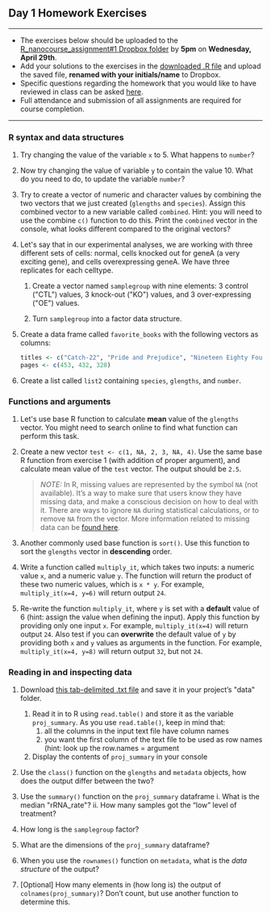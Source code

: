 ## Day 1 Homework Exercises

***

- The exercises below should be uploaded to the [R_nanocourse_assignment#1 Dropbox folder](https://www.dropbox.com/request/mCrMcxx6WM9NPTBBirsW) by **5pm** on **Wednesday, April 29th**.
- Add your solutions to the exercises in the [downloaded .R file](https://hbctraining.github.io/Intro-to-R-flipped/homework/day1_hw_exercises.R) and upload the saved file, **renamed with your initials/name** to Dropbox.
- Specific questions regarding the homework that you would like to have reviewed in class can be asked [here](https://pollev.com/discourses/uCqzZCBo9jQqdM3B9j5T1/respond).
- Full attendance and submission of all assignments are required for course completion.

***

### R syntax and data structures

1. Try changing the value of the variable `x` to 5. What happens to `number`?

2. Now try changing the value of variable `y` to contain the value 10. What do you need to do, to update the variable `number`?

3. Try to create a vector of numeric and character values by combining the two vectors that we just created (`glengths` and `species`). Assign this combined vector to a new variable called `combined`. Hint: you will need to use the combine `c()` function to do this. Print the `combined` vector in the console, what looks different compared to the original vectors?

4. Let's say that in our experimental analyses, we are working with three different sets of cells: normal, cells knocked out for geneA (a very exciting gene), and cells overexpressing geneA. We have three replicates for each celltype.

    1. Create a vector named `samplegroup` with nine elements: 3 control ("CTL") values, 3 knock-out ("KO") values, and 3 over-expressing ("OE") values.

    1. Turn `samplegroup` into a factor data structure.

5. Create a data frame called `favorite_books` with the following vectors as columns:

     ```r
     titles <- c("Catch-22", "Pride and Prejudice", "Nineteen Eighty Four")
     pages <- c(453, 432, 328)
     ```
  
6. Create a list called `list2` containing `species`, `glengths`, and `number`.

### Functions and arguments

1. Let's use base R function to calculate **mean** value of the `glengths` vector. You might need to search online to find what function can perform this task.

2. Create a new vector `test <- c(1, NA, 2, 3, NA, 4)`. Use the same base R function from exercise 1 (with addition of proper argument), and calculate mean value of the `test` vector. The output should be `2.5`.
	> *NOTE:* In R, missing values are represented by the symbol `NA` (not available). It’s a way to make sure that users know they have missing data, and make a conscious decision on how to deal with it. There are ways to ignore `NA` during statistical calculations, or to remove `NA` from the vector. More information related to missing data can be [found here](https://www.statmethods.net/input/missingdata.html).

3. Another commonly used base function is `sort()`. Use this function to sort the `glengths` vector in **descending** order.

4. Write a function called `multiply_it`, which takes two inputs: a numeric value `x`, and a numeric value `y`. The function will return the product of these two numeric values, which is `x * y`. For example, `multiply_it(x=4, y=6)` will return output `24`.

5. Re-write the function `multiply_it`, where `y` is set with a **default** value of 6 (hint: assign the value when defining the input). Apply this function by providing only one input `x`. For example, `multiply_it(x=4)` will return output `24`. Also test if you can **overwrite** the default value of `y` by providing both `x` and `y` values as arguments in the function. For example, `multiply_it(x=4, y=8)` will return output `32`, but not `24`.


### Reading in and inspecting data

1. Download [this tab-delimited .txt file](https://www.dropbox.com/s/k2mlcqn4823g400/project-summary.txt?dl=1) and save it in your project’s "data" folder.

    1. Read it in to R using `read.table()` and store it as the variable `proj_summary`. As you use `read.table()`, keep in mind that:       
        1. all the columns in the input text file have column names 
        1. you want the first column of the text file to be used as row names (hint: look up the row.names = argument
    1. Display the contents of `proj_summary` in your console

2. Use the `class()` function on the `glengths` and `metadata` objects, how does the output differ between the two?

3. Use the `summary()` function on the `proj_summary` dataframe
      i. What is the median "rRNA_rate"?
      ii. How many samples got the “low” level of treatment?

4. How long is the `samplegroup` factor?

5. What are the dimensions of the `proj_summary` dataframe?

6. When you use the `rownames()` function on `metadata`, what is the *data structure* of the output?

7. [Optional] How many elements in (how long is) the output of `colnames(proj_summary)`? Don’t count, but use another function to determine this.
